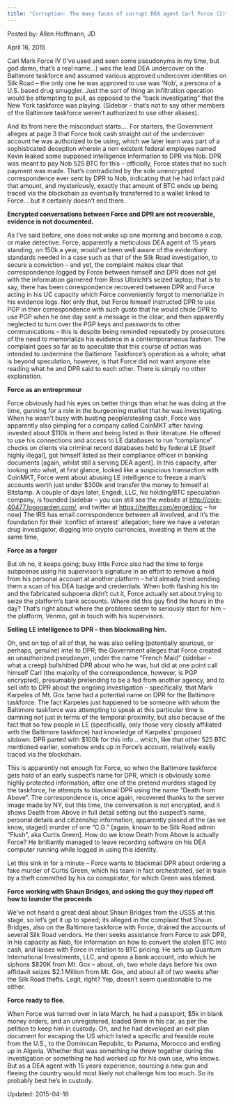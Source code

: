 ```yaml
---
title: "Corruption: The many faces of corrupt DEA agent Carl Force (2)"
---
```


Posted by: Allen Hoffmann, JD

<span>April 16, 2015</span>
    


<p>Carl Mark Force IV (I’ve used and seen some pseudonyms in my time, but god damn, that’s a real name…) was the lead DEA undercover on the Baltimore taskforce and assumed various approved undercover identities on Silk Road – the only one he was approved to use was ‘Nob’, a persona of a U.S. based drug smuggler. Just the sort of thing an infiltration operation would be attempting to pull, as opposed to the “back investigating” that the New York taskforce was playing. (Sidebar – that’s not to say other members of the Baltimore taskforce weren’t authorized to use other aliases).</p>
<p>And its from here the misconduct starts…. For starters, the Government alleges at page 3 that Force took cash straight out of the undercover account he was authorized to be using, which we later learn was part of a sophisticated deception wherein a non existent federal employee named Kevin leaked some supposed intelligence information to DPR via Nob. DPR was meant to pay Nob 525 BTC for this – officially, Force states that no such payment was made. That’s contradicted by the sole unencrypted correspondence ever sent by DPR to Nob, indicating that he had infact paid that amount, and mysteriously, exactly that amount of BTC ends up being traced via the blockchain as eventually transferred to a wallet linked to Force… but it certainly doesn’t end there.</p>
<p><strong>Encrypted conversations between Force and DPR are not recoverable, evidence is not documented.</strong></p>
<p>As I’ve said before, one does not wake up one morning and become a cop, or make detective. Force, apparently a meticulous DEA agent of 15 years standing, on 150k a year, would’ve been well aware of the evidentiary standards needed in a case such as that of the Silk Road investigation, to secure a conviction – and yet, the complaint makes clear that correspondence logged by Force between himself and DPR does not gel with the information garnered from Ross Ulbricht’s seized laptop; that is to say, there has been correspondence recovered between DPR and Force acting in his UC capacity which Force conveniently forgot to memorialize in his evidence logs. Not only that, but Force himself instructed DPR to use PGP in their correspondence with such gusto that he would chide DPR to use PGP when he one day sent a message in the clear, and then apparently neglected to turn over the PGP keys and passwords to other communications – this is despite being reminded repeatedly by prosecutors of the need to memorialize his evidence in a contemporaneous fashion. The complaint goes so far as to speculate that this course of action was intended to undermine the Baltimore Taskforce’s operation as a whole; what is beyond speculation, however, is that Force did not want anyone else reading what he and DPR said to each other. There is simply no other explanation.</p>
<p><strong>Force as an entrepreneur </strong></p>
<p>Force obviously had his eyes on better things than what he was doing at the time, gunning for a role in the burgeoning market that he was investigating. When he wasn’t busy with busting people/stealing cash, Force was apparently also pimping for a company called CoinMKT after having invested about $110k in them and being listed in their literature. He offered to use his connections and access to LE databases to run “compliance” checks on clients via criminal record databases held by federal LE [itself highly illegal], got himself listed as their compliance officer in banking documents [again, whilst still a serving DEA agent]. In this capacity, after looking into what, at first glance, looked like a suspicious transaction with CoinMKT, Force went about abusing LE intelligence to freeze a man’s accounts worth just under $300k and transfer the money to himself at Bitstamp. A couple of days later, Engedi, LLC, his holding/BTC speculation company, is founded (sidebar – you can still see the website at <a href="http://cole-40477.logogarden.com/">http://cole-40477.logogarden.com/</a>, and twitter at <a href="https://twitter.com/engediinc">https://twitter.com/engediinc</a> &#8211; for now) The IRS has email correspondence between all involved, and it’s the foundation for their ‘conflict of interest’ allegation; here we have a veteran drug investigator, digging into crypto currencies, investing in them at the same time,</p>
<p><strong>Force as a forger</strong></p>
<p>But oh no, it keeps going; busy little Force also had the time to forge subpoenas using his supervisor’s signature in an effort to remove a hold from his personal account at another platform – he’d already tried sending them a scan of his DEA badge and credentials. When both flashing his tin and the fabricated subpoena didn’t cut it, Force actually set about trying to seize the platform’s bank accounts. Where did this guy find the hours in the day? That’s right about where the problems seem to seriously start for him – the platform, Venmo, got in touch with his supervisors.</p>
<p><strong>Selling LE intelligence to DPR – then blackmailing him.</strong></p>
<p>Oh, and on top of all of that, he was also selling (potentially spurious, or perhaps, genuine) intel to DPR; the Government alleges that Force created an unauthorized pseudonym, under the name “French Maid” (sidebar &#8211; what a creep) bullshitted DPR about who he was, but did at one point call himself Carl (the majority of the correspondence, however, is PGP encrypted), presumably pretending to be a fed from another agency, and to sell info to DPR about the ongoing investigation – specifically, that Mark Karpeles of Mt. Gox fame had a potential name on DPR for the Baltimore taskforce. The fact Karpeles just happened to be someone with whom the Baltimore taskforce was attempting to speak at this particular time is damning not just in terms of the temporal proximity, but also because of the fact that so few people in LE (specifically, only those very closely affiliated with the Baltimore taskforce) had knowledge of Karpeles’ proposed sitdown. DPR parted with $100k for this info… which, like that other 525 BTC mentioned earlier, somehow ends up in Force’s account, relatively easily traced via the blockchain.</p>
<p>This is apparently not enough for Force, so when the Baltimore taskforce gets hold of an early suspect’s name for DPR, which is obviously some highly protected information, after one of the pretend murders staged by the taskforce, he attempts to blackmail DPR using the name “Death from Above”. The correspondence is, once again, recovered thanks to the server image made by NY, but this time, the conversation is not encrypted, and it shows Death from Above in full detail setting out the suspect’s name, personal details and citizenship information, apparently pissed at the (as we know, staged) murder of one “C.G.” [again, known to be Silk Road admin “Flush”, aka Curtis Green]. How do we know Death from Above is actually Force? He brilliantly managed to leave recording software on his DEA computer running while logged in using this identity.</p>
<p>Let this sink in for a minute – Force wants to blackmail DPR about ordering a fake murder of Curtis Green, which his team in fact orchestrated, set in train by a theft committed by his co conspirator, for which Green was blamed.</p>
<p><strong>Force working with Shaun Bridges, and asking the guy they ripped off how to launder the proceeds</strong></p>
<p>We’ve not heard a great deal about Shaun Bridges from the USSS at this stage, so let’s get it up to speed; its alleged in the complaint that Shaun Bridges, also on the Baltimore taskforce with Force, drained the accounts of several Silk Road vendors. He then seeks assistance from Force to ask DPR, in his capacity as Nob, for information on how to convert the stolen BTC into cash, and liaises with Force in relation to BTC pricing. He sets up Quantum International Investments, LLC, and opens a bank account, into which he siphons $820K from Mt. Gox – about, oh, two whole days before his own affidavit seizes $2.1 Million from Mt. Gox, and about all of two weeks after the Silk Road thefts. Legit, right? Yep, doesn’t seem questionable to me either.</p>
<p><strong>Force ready to flee.</strong></p>
<p>When Force was turned over in late March, he had a passport, $5k in blank money orders, and an unregistered, loaded 9mm in his car, as per the petition to keep him in custody. Oh, and he had developed an exit plan document for escaping the US which listed a specific and feasible route from the U.S., to the Dominican Republic, to Panama, Morocco and ending up in Algeria. Whether that was something he threw together during the investigation or something he had worked up for his own use, who knows. But as a DEA agent with 15 years experience, sourcing a new gun and fleeing the country would most likely not challenge him too much. So its probably best he’s in custody.</p>


Updated: 2015-04-16

